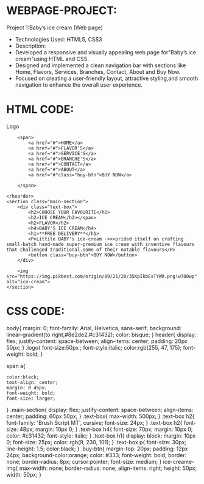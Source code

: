 # WEBPAGE-PROJECT:
Project 1:Baby’s ice cream (Web page)
* Technologies Used: HTML5, CSS3
* Description:
* Developed a responsive and visually appealing web page for"Baby’s ice cream"using HTML and CSS.
* Designed and implemented a clean navigation bar with sections like Home, Flavors, Services, Branches, Contact,
About and Buy Now.
* Focused on creating a user-friendly layout, attractive styling,and smooth navigation to enhance the overall user
experience.
# HTML CODE:
<!DOCTYPE html>
<html lang="en">
<head>
    <meta charset="UTF-8">
    <meta name="viewport" content="width=device-width, initial-scale=1.0">
    <link rel="stylesheet" href="icecream.css">
    <title>BABY ICE CREAMES</title>
</head>
<body>
    <hearder>
        <span class="logo">Logo</span>
        
        <span>
            <a href="#">HOME</a>
            <a href="#">FLAVOR'S</a>
            <a href="#">SERVICE'S</a>
            <a href="#">BRANCHE'S</a>
            <a href="#">CONTACT</a>
            <a href="#">ABOUT</a>
            <a href="#"class="buy-btn">BUY NOW</a>
        
        </span>
    
    </hearder>
    <section class="main-section">
        <div class="text-box">
            <h2>CHOOSE YOUR FAVOURITE</h2>
            <h2>ICE CREAM</h2></span>
            <h2>FLAVOR</h2>
            <h4>BABY'S ICE CREAM</h4>
            <h1>**FREE DELIVERY**</h1>
            <P>Littile BABY's ice-cream ->>>prided itself on crafting small-batch hand-made super-premium ice cream with inventive flavours that challenged traditional.some of their notable flavours</P> 
            <button class="buy-btn">BUY NOW</button>
        </div>
        
        <img src="https://img.pikbest.com/origin/09/21/20/35KpIkbEsTYWR.png!w700wp" alt="ice-cream">
    </section>
    
</body>
</html>

# CSS CODE:
body{
    margin: 0;
    font-family: Arial, Helvetica, sans-serif;
    background: linear-gradient(to right,#8e2de2,#c31432);
    color: bisque;
}
header{
    display: flex;
    justify-content: space-between;
    align-items: center;
    padding: 20px 50px;
}
.logo{
    font-size:50px ;
    font-style:italic;
    color:rgb(255, 47, 175);
    font-weight: bold;
}

span a{
    
    color:black;
    text-align: center;
    margin: 0 45px;
    font-weight: bold;
    font-size: larger;
}
.main-section{
    display: flex;
    justify-content: space-between;
    align-items: center;
    padding: 60px 50px;
}
.text-box{
    max-width: 500px;
}
.text-box h2{
    font-family: 'Brush Script MT', cursive;
    font-size: 24px;
}
.text-box h2{
    font-size: 48px;
    margin:  10px 0;
}
.text-box h4{
    font-size: 70px;
    margin: 10px 0;
    color: #c31432;
    font-style: italic;
}
.text-box h1{
    display: block;
    margin:  10px 0;
    font-size: 25px;
    color: rgb(9, 230, 101);
}
.text-box p{
    font-size: 30px;
    line-height: 1.5;
    color:black;
}
.buy-btn{
    margin-top: 20px;
    padding:  12px 24px;
    background-color:orange;
    color: #333;
    font-weight: bold;
    border: none;
    border-radius: 8px;
    cursor:pointer;
    font-size: medium;
}
ice-creame-img{
    max-width: none;
    border-radius: none;
    align-items: right;
    height: 50px;
    width: 50px;
}
 

           
            


    


    
